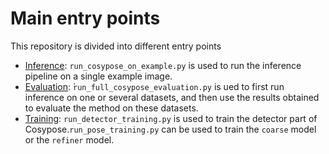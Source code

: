 # Main entry points

This repository is divided into different entry points

- [Inference](./test-install.md): `run_cosypose_on_example.py` is used to run the inference pipeline on a single example image. 
- [Evaluation](./evaluate.md): ̀`run_full_cosypose_evaluation.py` is ued to first run inference on one or several datasets, and then use the results obtained to evaluate the method on these datasets. 
- [Training](./train.md): `run_detector_training.py` is used to train the detector part of Cosypose.`run_pose_training.py` can be used to train the `coarse` model or the `refiner` model.